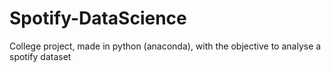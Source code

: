 # Spotify-DataScience

College project, made in python (anaconda), with the objective to analyse a spotify dataset
